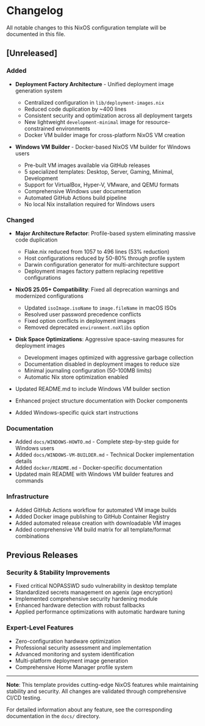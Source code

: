 # Changelog

All notable changes to this NixOS configuration template will be documented in this file.

## [Unreleased]

### Added

- **Deployment Factory Architecture** - Unified deployment image generation system
  - Centralized configuration in `lib/deployment-images.nix`
  - Reduced code duplication by ~400 lines
  - Consistent security and optimization across all deployment targets
  - New lightweight `development-minimal` image for resource-constrained environments
  - Docker VM builder image for cross-platform NixOS VM creation

- **Windows VM Builder** - Docker-based NixOS VM builder for Windows users
  - Pre-built VM images available via GitHub releases
  - 5 specialized templates: Desktop, Server, Gaming, Minimal, Development
  - Support for VirtualBox, Hyper-V, VMware, and QEMU formats
  - Comprehensive Windows user documentation
  - Automated GitHub Actions build pipeline
  - No local Nix installation required for Windows users

### Changed

- **Major Architecture Refactor**: Profile-based system eliminating massive code duplication
  - Flake.nix reduced from 1057 to 496 lines (53% reduction)
  - Host configurations reduced by 50-80% through profile system
  - Darwin configuration generator for multi-architecture support
  - Deployment images factory pattern replacing repetitive configurations

- **NixOS 25.05+ Compatibility**: Fixed all deprecation warnings and modernized
  configurations
  - Updated `isoImage.isoName` to `image.fileName` in macOS ISOs
  - Resolved user password precedence conflicts
  - Fixed option conflicts in deployment images
  - Removed deprecated `environment.noXlibs` option

- **Disk Space Optimizations**: Aggressive space-saving measures for deployment
  images
  - Development images optimized with aggressive garbage collection
  - Documentation disabled in deployment images to reduce size
  - Minimal journaling configuration (50-100MB limits)
  - Automatic Nix store optimization enabled

- Updated README.md to include Windows VM builder section
- Enhanced project structure documentation with Docker components
- Added Windows-specific quick start instructions

### Documentation

- Added `docs/WINDOWS-HOWTO.md` - Complete step-by-step guide for Windows users
- Added `docs/WINDOWS-VM-BUILDER.md` - Technical Docker implementation details
- Added `docker/README.md` - Docker-specific documentation
- Updated main README with Windows VM builder features and commands

### Infrastructure

- Added GitHub Actions workflow for automated VM image builds
- Added Docker image publishing to GitHub Container Registry
- Added automated release creation with downloadable VM images
- Added comprehensive VM build matrix for all template/format combinations

## Previous Releases

### Security & Stability Improvements

- Fixed critical NOPASSWD sudo vulnerability in desktop template
- Standardized secrets management on agenix (age encryption)
- Implemented comprehensive security hardening module
- Enhanced hardware detection with robust fallbacks
- Applied performance optimizations with automatic hardware tuning

### Expert-Level Features

- Zero-configuration hardware optimization
- Professional security assessment and implementation
- Advanced monitoring and system identification
- Multi-platform deployment image generation
- Comprehensive Home Manager profile system

---

**Note**: This template provides cutting-edge NixOS features while maintaining stability and
security. All changes are validated through comprehensive CI/CD testing.

For detailed information about any feature, see the corresponding documentation in the `docs/` directory.
